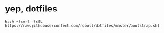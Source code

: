 # yep, dotfiles

```
bash <(curl -fsSL https://raw.githubusercontent.com/roboll/dotfiles/master/bootstrap.sh)
```
